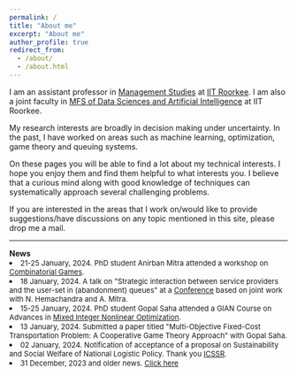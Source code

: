 ```yaml
---
permalink: /
title: "About me"
excerpt: "About me"
author_profile: true
redirect_from:
  - /about/
  - /about.html
---
```



 <p>I am an assistant professor in <a href = "https://doms.iitr.ac.in/" target="_blank">Management Studies</a>  at <a href = "https://www.iitr.ac.in/" target="_blank">IIT Roorkee</a>. I am also a joint faculty in <a href = "https://www.iitr.ac.in/mfsdsai/" target="_blank">MFS of Data Sciences and Artificial Intelligence</a>  at IIT Roorkee. </p>

<p>My research interests are broadly in decision making under uncertainty. In the past, I have worked on areas such as machine learning, optimization, game theory and queuing systems. </p>

<p>On these pages you will be able to find a lot about my technical interests. I hope you enjoy them and find them helpful to what interests you. I believe that a curious mind along with good knowledge of techniques can systematically approach several challenging problems. </p>

<p>If you are interested in the areas that I work on/would like to provide suggestions/have discussions on any topic mentioned in this site, please drop me  a mail.</p>




<hr>
<b>News</b>

<li> <font size="2">21-25 January, 2024. PhD student Anirban Mitra attended a workshop on <a href = "https://www.ieor.iitb.ac.in/Combinatorial_Games" target="_blank">Combinatorial Games</a>.</font></li>

<li> <font size="2">18 January, 2024. A talk on "Strategic interaction between service providers and the user-set in (abandonment) queues" at a <a href = "https://www.isid.ac.in/~icorgtdm24/" target="_blank">Conference</a> based on joint work with N. Hemachandra and A. Mitra.</font></li>

<li> <font size="2">15-25 January, 2024. PhD student Gopal Saha attended a GIAN Course on Advances in <a href = "https://www.ieor.iitb.ac.in/minlo23" target="_blank">Mixed Integer Nonlinear Optimization</a>.</font></li>

<li> <font size="2">13 January, 2024. Submitted a paper titled "Multi-Objective Fixed-Cost Transportation Problem: A Cooperative Game Theory Approach" with Gopal Saha.</font></li>

<li> <font size="2">02 January, 2024. Notification of acceptance of a proposal on Sustainability and Social Welfare of National Logistic Policy. Thank you <a href = "https://icssr.org/" target="_blank">ICSSR</a>.</font></li>

<li> <font size="2">31 December, 2023 and older news. <a href="/markdown/oldnews.html">Click here</a></font></li>
